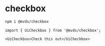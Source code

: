 # checkbox

```bash
npm i @mvds/checkbox
```

```tsx
import { UiCheckbox } from '@mvds/checkbox';

<UiCheckbox>Check this out</UiCheckbox>

```
